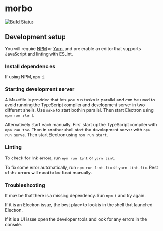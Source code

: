# morbo

[![Build Status][build-badge-image]][build-link]


## Development setup

You will require [NPM][npm-link] or [Yarn][yarn-link], and preferable an editor that
supports JavaScript and linting with ESLint.

### Install dependencies
If using NPM, `npm i`.

### Starting development server
A Makefile is provided that lets you run tasks in parallel and can be used to avoid
running the TypeScript compiler and development server in two different shells. Use `make`
to start both in parallel. Then start Electron using `npm run start`.

Alternatively start each manually. First start up the TypeScript compiler with `npm run
tsc`. Then in another shell start the development server with `npm run serve`. Then start
Electron using `npm run start`.

### Linting
To check for link errors, run `npm run lint` or `yarn lint`.

To fix some error automatically, run `npm run lint-fix` or `yarn lint-fix`. Rest of the
errors will need to be fixed manually.

### Troubleshooting
It may be that there is a missing dependency. Run `npm i` and try again.

If it is an Electron issue, the best place to look is in the shell that launched Electron.

If it is a UI issue open the developer tools and look for any errors in the console.


[build-link]: https://api.travis-ci.org/BigBlockDataChain/morbo.svg?branch=master
[build-badge-image]: https://api.travis-ci.org/BigBlockDataChain/morbo.svg?branch=master

[npm-link]: https://www.npmjs.com/
[yarn-link]: https://yarnpkg.com/en/
